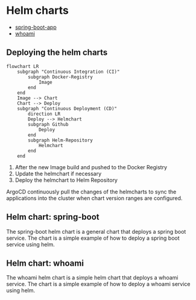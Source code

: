 # Helm charts

* [spring-boot-app](./spring-boot-app)
* [whoami](./whoami)

## Deploying the helm charts

```mermaid
flowchart LR
    subgraph "Continuous Integration (CI)"
        subgraph Docker-Registry
            Image
        end
    end
    Image --> Chart
    Chart --> Deploy
    subgraph "Continuous Deployment (CD)"
        direction LR
        Deploy --> Helmchart
        subgraph Github 
            Deploy
        end
        subgraph Helm-Repository
            Helmchart
        end
    end
```

1. After the new Image build and pushed to the Docker Registry
2. Update the helmchart if necessary 
3. Deploy the helmchart to Helm Repository

ArgoCD continuously pull the changes of the helmcharts 
to sync the applications into the cluster when chart 
version ranges are configured. 

## Helm chart: spring-boot

The spring-boot helm chart is a general chart that deploys a spring boot service. The chart is a simple example of how to deploy a spring boot service using helm.

## Helm chart: whoami

The whoami helm chart is a simple helm chart that deploys a whoami service. The chart is a simple example of how to deploy a whoami service using helm.